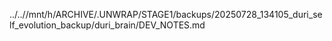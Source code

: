 ../..//mnt/h/ARCHIVE/.UNWRAP/STAGE1/backups/20250728_134105_duri_self_evolution_backup/duri_brain/DEV_NOTES.md